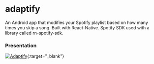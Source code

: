 # adaptify
An Android app that modifies your Spotify playlist based on how many times you skip a song. Built with React-Native. Spotify SDK used with a library called rn-spotify-sdk.

### Presentation

[![Adaptify](https://img.youtube.com/vi/m8p8oS78d6M/0.jpg)](https://www.youtube.com/watch?v=m8p8oS78d6M){:target="_blank"}

